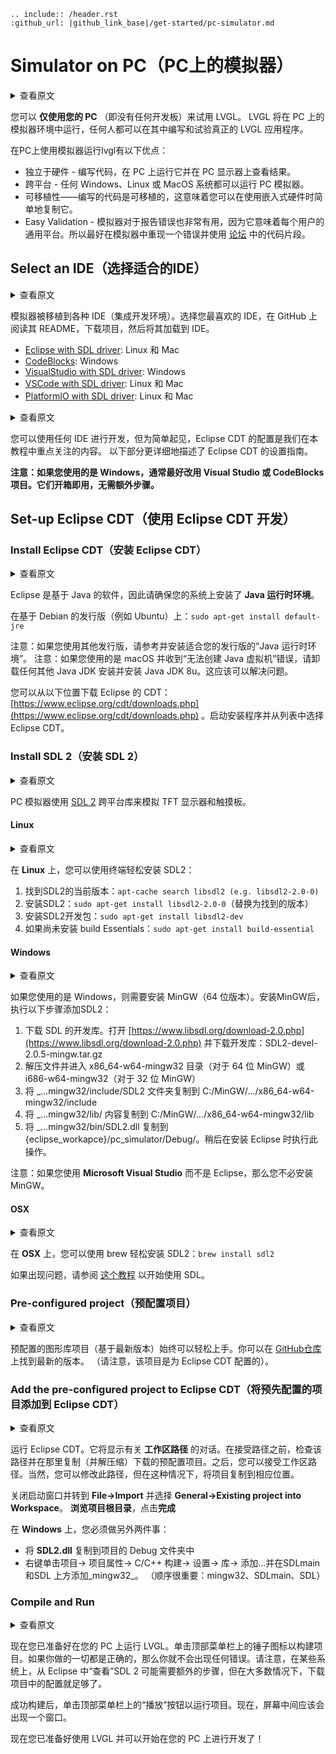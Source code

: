 ```eval_rst
.. include:: /header.rst 
:github_url: |github_link_base|/get-started/pc-simulator.md
```
# Simulator on PC（PC上的模拟器）

<details>
<summary>查看原文</summary>
<p>

You can try out LVGL **using only your PC** (i.e. without any development boards). LVGL will run on a simulator environment on the PC where anyone can write and experiment the real LVGL applications.

Using the simulator on the PC has the following advantages:
- Hardware independent - Write code, run it on the PC and see the result on the PC monitor.
- Cross-platform - Any Windows, Linux or MacOS system can run the PC simulator.  
- Portability - the written code is portable, which means you can simply copy it when using an embedded hardware.
- Easy Validation - The simulator is also very useful to report bugs because it means common platform for every user. So it's a good idea to reproduce a bug in the simulator and use the code snippet in the [Forum](https://forum.lvgl.io).

</p>
</details>

您可以 **仅使用您的 PC** （即没有任何开发板）来试用 LVGL。 LVGL 将在 PC 上的模拟器环境中运行，任何人都可以在其中编写和试验真正的 LVGL 应用程序。

在PC上使用模拟器运行lvgl有以下优点：

- 独立于硬件 - 编写代码，在 PC 上运行它并在 PC 显示器上查看结果。
- 跨平台 - 任何 Windows、Linux 或 MacOS 系统都可以运行 PC 模拟器。
- 可移植性——编写的代码是可移植的，这意味着您可以在使用嵌入式硬件时简单地复制它。
- Easy Validation - 模拟器对于报告错误也非常有用，因为它意味着每个用户的通用平台。所以最好在模拟器中重现一个错误并使用 [论坛](https://forum.lvgl.io) 中的代码片段。


## Select an IDE（选择适合的IDE）

<details>
<summary>查看原文</summary>
<p>

The simulator is ported to various IDEs (Integrated Development Environments). Choose your favorite IDE, read its README on GitHub, download the project, and load it to the IDE.

- [Eclipse with SDL driver](https://github.com/lvgl/lv_sim_eclipse_sdl): Recommended on Linux and Mac
- [CodeBlocks](https://github.com/lvgl/lv_sim_codeblocks_win): Recommended on Windows（简单方便推荐使用）
- [VisualStudio with SDL driver](https://github.com/lvgl/lv_sim_visual_studio_sdl): For Windows
- [VSCode with SDL driver](https://github.com/lvgl/lv_sim_vscode_sdl): Recommended on Linux and Mac
- [PlatformIO with SDL driver](https://github.com/lvgl/lv_platformio): Recommended on Linux and Mac

</p>
</details>

模拟器被移植到各种 IDE（集成开发环境）。选择您最喜欢的 IDE，在 GitHub 上阅读其 README，下载项目，然后将其加载到 IDE。

- [Eclipse with SDL driver](https://github.com/lvgl/lv_sim_eclipse_sdl): Linux 和 Mac
- [CodeBlocks](https://github.com/lvgl/lv_sim_codeblocks_win): Windows
- [VisualStudio with SDL driver](https://github.com/lvgl/lv_sim_visual_studio_sdl): Windows
- [VSCode with SDL driver](https://github.com/lvgl/lv_sim_vscode_sdl): Linux 和 Mac 
- [PlatformIO with SDL driver](https://github.com/lvgl/lv_platformio): Linux 和 Mac 

<details>
<summary>查看原文</summary>
<p>

You can use any IDE for the development but, for simplicity, the configuration for Eclipse CDT is what we'll focus on in this tutorial.
The following section describes the set-up guide of Eclipse CDT in more details.

**Note: If you are on Windows, it's usually better to use the Visual Studio or CodeBlocks projects instead. They work out of the box without requiring extra steps.**

</p>
</details>


您可以使用任何 IDE 进行开发，但为简单起见，Eclipse CDT 的配置是我们在本教程中重点关注的内容。
以下部分更详细地描述了 Eclipse CDT 的设置指南。

**注意：如果您使用的是 Windows，通常最好改用 Visual Studio 或 CodeBlocks 项目。它们开箱即用，无需额外步骤。**


## Set-up Eclipse CDT（使用 Eclipse CDT 开发）

### Install Eclipse CDT（安装 Eclipse CDT）

<details>
<summary>查看原文</summary>
<p>

[Eclipse CDT](https://eclipse.org/cdt/) is a C/C++ IDE.

Eclipse is a Java based software therefore be sure **Java Runtime Environment** is installed on your system.   

On Debian-based distros (e.g. Ubuntu): `sudo apt-get install default-jre`

Note: If you are using other distros, then please refer and install 'Java Runtime Environment' suitable to your distro.
Note: If you are using macOS and get a "Failed to create the Java Virtual Machine" error, uninstall any other Java JDK installs and install Java JDK 8u. This should fix the problem.

You can download Eclipse's CDT from: [https://www.eclipse.org/cdt/downloads.php](https://www.eclipse.org/cdt/downloads.php). Start the installer and choose *Eclipse CDT* from the list.

</p>
</details>

Eclipse 是基于 Java 的软件，因此请确保您的系统上安装了 **Java 运行时环境**。

在基于 Debian 的发行版（例如 Ubuntu）上：`sudo apt-get install default-jre`

注意：如果您使用其他发行版，请参考并安装适合您的发行版的“Java 运行时环境”。
注意：如果您使用的是 macOS 并收到“无法创建 Java 虚拟机”错误，请卸载任何其他 Java JDK 安装并安装 Java JDK 8u。这应该可以解决问题。

您可以从以下位置下载 Eclipse 的 CDT：[https://www.eclipse.org/cdt/downloads.php](https://www.eclipse.org/cdt/downloads.php) 。启动安装程序并从列表中选择 Eclipse CDT。

### Install SDL 2（安装 SDL 2）

<details>
<summary>查看原文</summary>
<p>

The PC simulator uses the [SDL 2](https://www.libsdl.org/download-2.0.php) cross platform library to simulate a TFT display and a touch pad. 

</p>
</details>

PC 模拟器使用 [SDL 2](https://www.libsdl.org/download-2.0.php) 跨平台库来模拟 TFT 显示器和触摸板。

#### Linux

<details>
<summary>查看原文</summary>
<p>

On **Linux** you can easily install SDL2 using a terminal:

1. Find the current version of SDL2: `apt-cache search libsdl2 (e.g. libsdl2-2.0-0)`
2. Install SDL2: `sudo apt-get install libsdl2-2.0-0` (replace with the found version)
3. Install SDL2 development package: `sudo apt-get install libsdl2-dev`
4. If build essentials are not installed yet: `sudo apt-get install build-essential`

</p>
</details>

在 **Linux** 上，您可以使用终端轻松安装 SDL2：

1. 找到SDL2的当前版本：`apt-cache search libsdl2 (e.g. libsdl2-2.0-0)`
2. 安装SDL2：`sudo apt-get install libsdl2-2.0-0`（替换为找到的版本）
3. 安装SDL2开发包：`sudo apt-get install libsdl2-dev`
4. 如果尚未安装 build Essentials：`sudo apt-get install build-essential`


#### Windows

<details>
<summary>查看原文</summary>
<p>

If you are using **Windows** firstly you need to install MinGW ([64 bit version](http://mingw-w64.org/doku.php/download)). After installing MinGW, do the following steps to add SDL2:

1. Download the development libraries of SDL.   
Go to [https://www.libsdl.org/download-2.0.php](https://www.libsdl.org/download-2.0.php) and download _Development Libraries: SDL2-devel-2.0.5-mingw.tar.gz_
2. Decompress the file and go to _x86_64-w64-mingw32_ directory (for 64 bit MinGW) or to _i686-w64-mingw32_ (for 32 bit MinGW)
3. Copy _..._mingw32/include/SDL2_ folder to _C:/MinGW/.../x86_64-w64-mingw32/include_
4. Copy _..._mingw32/lib/_ content to _C:/MinGW/.../x86_64-w64-mingw32/lib_
5. Copy _..._mingw32/bin/SDL2.dll_ to _{eclipse_worksapce}/pc_simulator/Debug/_.  Do it later when Eclipse is installed. 

Note: If you are using **Microsoft Visual Studio** instead of Eclipse then you don't have to install MinGW. 

</p>
</details>

如果您使用的是 Windows，则需要安装 MinGW（64 位版本）。安装MinGW后，执行以下步骤添加SDL2：

1. 下载 SDL 的开发库。打开 [https://www.libsdl.org/download-2.0.php](https://www.libsdl.org/download-2.0.php) 并下载开发库：SDL2-devel-2.0.5-mingw.tar.gz
2. 解压文件并进入 x86_64-w64-mingw32 目录（对于 64 位 MinGW）或 i686-w64-mingw32（对于 32 位 MinGW）
3. 将 _...mingw32/include/SDL2 文件夹复制到 C:/MinGW/.../x86_64-w64-mingw32/include
4. 将 _...mingw32/lib/ 内容复制到 C:/MinGW/.../x86_64-w64-mingw32/lib
5. 将 _...mingw32/bin/SDL2.dll 复制到 {eclipse_workapce}/pc_simulator/Debug/。稍后在安装 Eclipse 时执行此操作。

注意：如果您使用 **Microsoft Visual Studio** 而不是 Eclipse，那么您不必安装 MinGW。

#### OSX

<details>
<summary>查看原文</summary>
<p>

On **OSX** you can easily install SDL2 with brew: `brew install sdl2`

If something is not working, then please refer [this tutorial](http://lazyfoo.net/tutorials/SDL/01_hello_SDL/index.php) to get started with SDL.

</p>
</details>

在 **OSX** 上，您可以使用 brew 轻松安装 SDL2：`brew install sdl2`

如果出现问题，请参阅 [这个教程](http://lazyfoo.net/tutorials/SDL/01_hello_SDL/index.php) 以开始使用 SDL。

### Pre-configured project（预配置项目）

<details>
<summary>查看原文</summary>
<p>

A pre-configured graphics library project (based on the latest release) is always available to get started easily. 
You can find the latest one on [GitHub](https://github.com/lvgl/lv_sim_eclipse_sdl).
(Please note that, the project is configured for Eclipse CDT). 

</p>
</details>

预配置的图形库项目（基于最新版本）始终可以轻松上手。你可以在 [GitHub仓库](https://github.com/lvgl/lv_sim_eclipse_sdl) 上找到最新的版本。 （请注意，该项目是为 Eclipse CDT 配置的）。

### Add the pre-configured project to Eclipse CDT（将预先配置的项目添加到 Eclipse CDT）

<details>
<summary>查看原文</summary>
<p>

Run Eclipse CDT. It will show a dialogue about the **workspace path**. Before accepting the path, check that path and copy (and unzip) the downloaded pre-configured project there. After that, you can accept the workspace path. Of course you can modify this path but, in that case copy the project to the corresponding location.

Close the start up window and go to **File-&gt;Import** and choose **General-&gt;Existing project into Workspace**. **Browse the root directory** of the project and click **Finish**

On **Windows** you have to do two additional things:

- Copy the **SDL2.dll** into the project's Debug folder 
- Right click on the project -&gt; Project properties -&gt; C/C++ Build -&gt; Settings -&gt; Libraries -&gt; Add ... and add _mingw32_ above SDLmain and SDL. (The order is important: mingw32, SDLmain, SDL)

</p>
</details>

运行 Eclipse CDT。它将显示有关 **工作区路径** 的对话。在接受路径之前，检查该路径并在那里复制（并解压缩）下载的预配置项目。之后，您可以接受工作区路径。当然，您可以修改此路径，但在这种情况下，将项目复制到相应位置。

关闭启动窗口并转到 **File->Import** 并选择 **General->Existing project into Workspace**。 **浏览项目根目录**，点击**完成**

在 **Windows** 上，您必须做另外两件事：

- 将 **SD​​L2.dll** 复制到项目的 Debug 文件夹中
- 右键单击​​项目-> 项目属性-> C/C++ 构建-> 设置-> 库-> 添加...并在SDLmain 和SDL 上方添加_mingw32_。 （顺序很重要：mingw32、SDLmain、SDL）


### Compile and Run

<details>
<summary>查看原文</summary>
<p>

Now you are ready to run LVGL on your PC. Click on the Hammer Icon on the top menu bar to Build the project. If you have done everything right, then you will not get any errors. Note that on some systems additional steps might be required to "see" SDL 2 from Eclipse but, in most of cases the configurations in the downloaded project is enough.

After a success build, click on the Play button on the top menu bar to run the project. Now a window should appear in the middle of your screen.

Now you are ready to use LVGL and begin development on your PC.

</p>
</details>

现在您已准备好在您的 PC 上运行 LVGL。单击顶部菜单栏上的锤子图标以构建项目。如果你做的一切都是正确的，那么你就不会出现任何错误。请注意，在某些系统上，从 Eclipse 中“查看”SDL 2 可能需要额外的步骤，但在大多数情况下，下载项目中的配置就足够了。

成功构建后，单击顶部菜单栏上的“播放”按钮以运行项目。现在，屏幕中间应该会出现一个窗口。

现在您已准备好使用 LVGL 并可以开始在您的 PC 上进行开发了！

